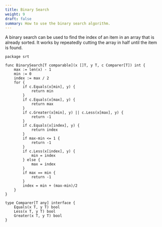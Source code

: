 ```yaml
---
title: Binary Search
weight: 9
draft: false
summary: How to use the binary search algorithm.
---
```


A binary search can be used to find the index of an item in an array that is
already sorted.  It works by repeatedly cutting the array in half until
the item is found.


```
package srt

func BinarySearch[T comparable](x []T, y T, c Comparer[T]) int {
	max := len(x) - 1
	min := 0
	index := max / 2
	for {
		if c.Equals(x[min], y) {
			return min
		}
		if c.Equals(x[max], y) {
			return max
		}
		if c.Greater(x[min], y) || c.Less(x[max], y) {
			return -1
		}
		if c.Equals(x[index], y) {
			return index
		}
		if max-min <= 1 {
			return -1
		}
		if c.Less(x[index], y) {
			min = index
		} else {
			max = index
		}
		if max == min {
			return -1
		}
		index = min + (max-min)/2
	}
}

type Comparer[T any] interface {
	Equals(x T, y T) bool
	Less(x T, y T) bool
	Greater(x T, y T) bool
}
```